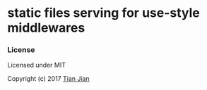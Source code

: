 # static files serving for use-style middlewares

### License

Licensed under MIT

Copyright (c) 2017 [Tian Jian](https://github.com/tianjianchn)
